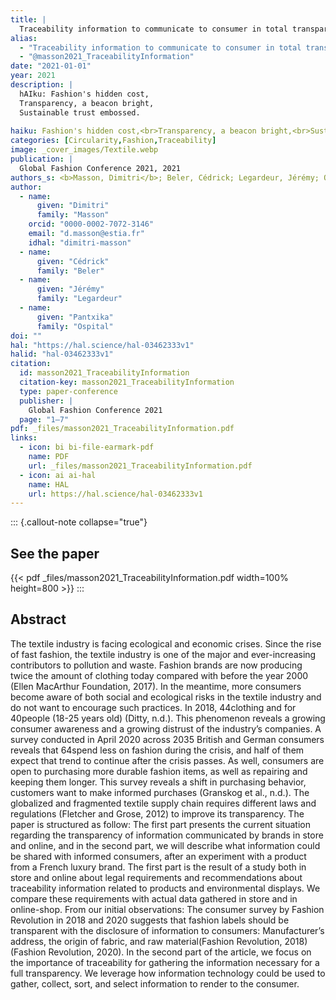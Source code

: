 ```yaml
---
title: |
  Traceability information to communicate to consumer in total transparency
alias:
  - "Traceability information to communicate to consumer in total transparency"
  - "@masson2021_TraceabilityInformation"
date: "2021-01-01"
year: 2021
description: |
  hAIku: Fashion's hidden cost,
  Transparency, a beacon bright,
  Sustainable trust embossed.
  
haiku: Fashion's hidden cost,<br>Transparency, a beacon bright,<br>Sustainable trust embossed.<br>
categories: [Circularity,Fashion,Traceability]
image: _cover_images/Textile.webp
publication: |
  Global Fashion Conference 2021, 2021 
authors_s: <b>Masson, Dimitri</b>; Beler, Cédrick; Legardeur, Jérémy; Ospital, Pantxika
author: 
  - name: 
      given: "Dimitri"
      family: "Masson"
    orcid: "0000-0002-7072-3146" 
    email: "d.masson@estia.fr" 
    idhal: "dimitri-masson" 
  - name: 
      given: "Cédrick"
      family: "Beler" 
  - name: 
      given: "Jérémy"
      family: "Legardeur" 
  - name: 
      given: "Pantxika"
      family: "Ospital" 
doi: ""
hal: "https://hal.science/hal-03462333v1"
halid: "hal-03462333v1"
citation:
  id: masson2021_TraceabilityInformation
  citation-key: masson2021_TraceabilityInformation
  type: paper-conference
  publisher: |
    Global Fashion Conference 2021
  page: "1–7"
pdf: _files/masson2021_TraceabilityInformation.pdf
links:
  - icon: bi bi-file-earmark-pdf
    name: PDF
    url: _files/masson2021_TraceabilityInformation.pdf
  - icon: ai ai-hal
    name: HAL
    url: https://hal.science/hal-03462333v1
---
```



::: {.callout-note collapse="true"}

## See the paper

{{< pdf _files/masson2021_TraceabilityInformation.pdf width=100% height=800 >}} 
:::


## Abstract

The textile industry is facing ecological and economic crises. Since the rise of fast fashion, the textile industry is one of the major and ever-increasing contributors to pollution
and waste. Fashion brands are now producing twice the amount of clothing today compared with before the year 2000 (Ellen MacArthur Foundation, 2017). In the meantime,
more consumers become aware of both social and ecological risks in the textile industry
and do not want to encourage such practices. In 2018, 44clothing and for 40people (18-25
years old) (Ditty, n.d.). This phenomenon reveals a growing consumer awareness and a
growing distrust of the industry’s companies. A survey conducted in April 2020 across
2035 British and German consumers reveals that 64spend less on fashion during the crisis,
and half of them expect that trend to continue after the crisis passes. As well, consumers
are open to purchasing more durable fashion items, as well as repairing and keeping them
longer. This survey reveals a shift in purchasing behavior, customers want to make informed purchases (Granskog et al., n.d.). The globalized and fragmented textile supply
chain requires different laws and regulations (Fletcher and Grose, 2012) to improve its
transparency. The paper is structured as follow: The first part presents the current situation regarding the transparency of information communicated by brands in store and
online, and in the second part, we will describe what information could be shared with
informed consumers, after an experiment with a product from a French luxury brand.
The first part is the result of a study both in store and online about legal requirements
and recommendations about traceability information related to products and environmental displays. We compare these requirements with actual data gathered in store and in
online-shop. From our initial observations: The consumer survey by Fashion Revolution
in 2018 and 2020 suggests that fashion labels should be transparent with the disclosure
of information to consumers: Manufacturer’s address, the origin of fabric, and raw material(Fashion Revolution, 2018) (Fashion Revolution, 2020). In the second part of the
article, we focus on the importance of traceability for gathering the information necessary
for a full transparency. We leverage how information technology could be used to gather,
collect, sort, and select information to render to the consumer.
